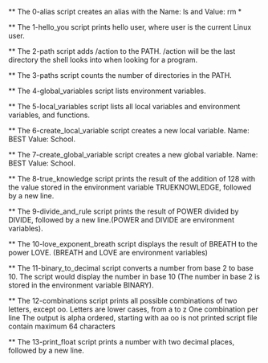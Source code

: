 ** The 0-alias script creates an alias with the Name: ls and Value: rm *

** The 1-hello_you script prints hello user, where user is the current Linux user.

** The 2-path script adds /action to the PATH. /action will be the last directory the shell looks into when looking for a program.

** The 3-paths script counts the number of directories in the PATH.

** The 4-global_variables script lists environment variables.

** The 5-local_variables script lists all local variables and environment variables, and functions.

** The 6-create_local_variable script creates a new local variable. Name: BEST  Value: School.

** The 7-create_global_variable script creates a new global variable. Name: BEST  Value: School.

** The 8-true_knowledge script prints the result of the addition of 128 with the value stored in the environment variable TRUEKNOWLEDGE, followed by a new line.

** The 9-divide_and_rule script prints the result of POWER divided by DIVIDE, followed by a new line.(POWER and DIVIDE are environment variables).

** The 10-love_exponent_breath script displays the result of BREATH to the power LOVE. (BREATH and LOVE are environment variables)

** The 11-binary_to_decimal script converts a number from base 2 to base 10. The script would display the number in base 10 (The number in base 2 is stored in the environment variable BINARY).

** The 12-combinations script prints all possible combinations of two letters, except oo.
    Letters are lower cases, from a to z
    One combination per line
    The output is alpha ordered, starting with aa
    oo is not printed
    script file contain maximum 64 characters

** The 13-print_float script prints a number with two decimal places, followed by a new line.


